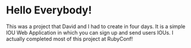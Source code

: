 # Hello Everybody!

This was a project that David and I had to create in four days. It is a simple IOU Web Application in which you can sign up and send users IOUs. I actually completed most of this project at RubyConf!
